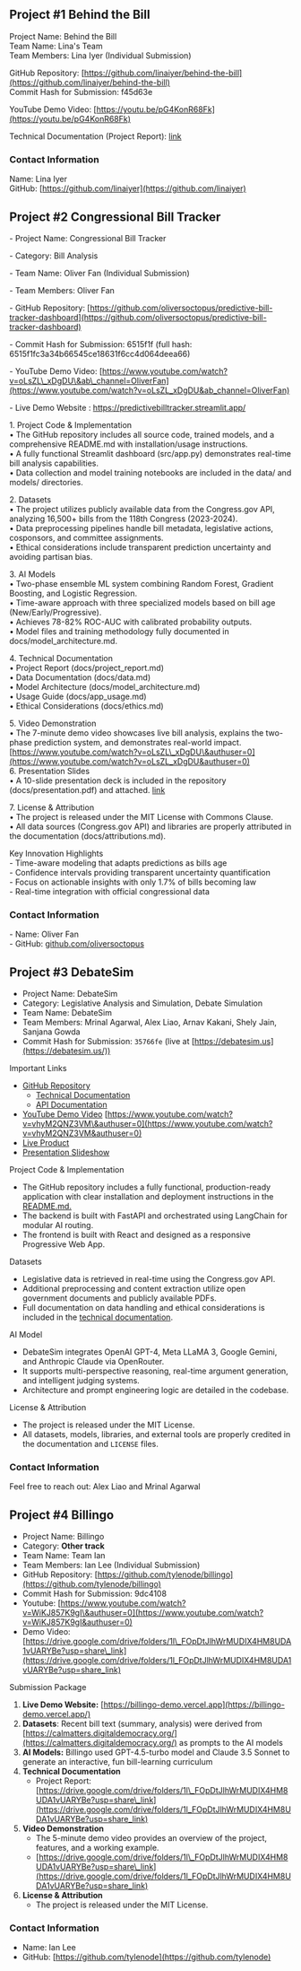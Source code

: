 ## Project \#1 Behind the Bill

Project Name: Behind the Bill  
Team Name: Lina's Team  
Team Members: Lina Iyer (Individual Submission)

GitHub Repository: [https://github.com/linaiyer/behind-the-bill](https://github.com/linaiyer/behind-the-bill)  
Commit Hash for Submission: f45d63e

YouTube Demo Video: [https://youtu.be/pG4KonR68Fk](https://youtu.be/pG4KonR68Fk)

Technical Documentation (Project Report): [link](https://github.com/svcaf/2025-AI4Legislation-Public/blob/e0092ae8125581944cf4a8c429393bcc933534c2/submissions/Project%201%20Behind%20the%20Bill/Behind%20the%20Bill%20-%20Project%20Report.pdf) 

### Contact Information

Name: Lina Iyer  
GitHub: [https://github.com/linaiyer](https://github.com/linaiyer)

## Project \#2 Congressional Bill Tracker

\- Project Name: Congressional Bill Tracker

\- Category: Bill Analysis

\- Team Name: Oliver Fan (Individual Submission)

\- Team Members: Oliver Fan

\- GitHub Repository: [https://github.com/oliversoctopus/predictive-bill-tracker-dashboard](https://github.com/oliversoctopus/predictive-bill-tracker-dashboard)

\- Commit Hash for Submission: 6515f1f (full hash: 6515f1fc3a34b66545ce18631f6cc4d064deea66)

\- YouTube Demo Video: [https://www.youtube.com/watch?v=oLsZL\_xDgDU\&ab\_channel=OliverFan](https://www.youtube.com/watch?v=oLsZL_xDgDU&ab_channel=OliverFan)

\- Live Demo Website : https://predictivebilltracker.streamlit.app/

1\. Project Code & Implementation  
   • The GitHub repository includes all source code, trained models, and a comprehensive README.md with installation/usage instructions.  
   • A fully functional Streamlit dashboard (src/app.py) demonstrates real-time bill analysis capabilities.  
   • Data collection and model training notebooks are included in the data/ and models/ directories.

2\. Datasets  
   • The project utilizes publicly available data from the Congress.gov API, analyzing 16,500+ bills from the 118th Congress (2023-2024).  
   • Data preprocessing pipelines handle bill metadata, legislative actions, cosponsors, and committee assignments.  
   • Ethical considerations include transparent prediction uncertainty and avoiding partisan bias.

3\. AI Models  
   • Two-phase ensemble ML system combining Random Forest, Gradient Boosting, and Logistic Regression.  
   • Time-aware approach with three specialized models based on bill age (New/Early/Progressive).  
   • Achieves 78-82% ROC-AUC with calibrated probability outputs.  
   • Model files and training methodology fully documented in docs/model\_architecture.md.

4\. Technical Documentation  
   • Project Report (docs/project\_report.md)  
   • Data Documentation (docs/data.md)  
   • Model Architecture (docs/model\_architecture.md)  
   • Usage Guide (docs/app\_usage.md)  
   • Ethical Considerations (docs/ethics.md)

5\. Video Demonstration  
   • The 7-minute demo video showcases live bill analysis, explains the two-phase prediction system, and demonstrates real-world impact.  
[https://www.youtube.com/watch?v=oLsZL\_xDgDU\&authuser=0](https://www.youtube.com/watch?v=oLsZL_xDgDU&authuser=0)   
6\. Presentation Slides  
   • A 10-slide presentation deck is included in the repository (docs/presentation.pdf) and attached. [link](https://github.com/svcaf/2025-AI4Legislation-Public/blob/abeee911afc86826623f108f1ce2dd9b1332a846/submissions/Project%202%20Congressional%20Bill%20Tracker/Presentation%20-%20AI-Powered%20Bill%20Tracker%20Predicting%20Legislative%20Success.pdf)
    
    
7\. License & Attribution  
   • The project is released under the MIT License with Commons Clause.  
   • All data sources (Congress.gov API) and libraries are properly attributed in the documentation (docs/attributions.md).

Key Innovation Highlights  
\- Time-aware modeling that adapts predictions as bills age  
\- Confidence intervals providing transparent uncertainty quantification  
\- Focus on actionable insights with only 1.7% of bills becoming law  
\- Real-time integration with official congressional data

### Contact Information

\- Name: Oliver Fan  
\- GitHub: [github.com/oliversoctopus](http://github.com/oliversoctopus)

## Project \#3 DebateSim

* Project Name: DebateSim  
* Category: Legislative Analysis and Simulation, Debate Simulation  
* Team Name: DebateSim  
* Team Members: Mrinal Agarwal, Alex Liao, Arnav Kakani, Shely Jain, Sanjana Gowda  
* Commit Hash for Submission: `35766fe` (live at [https://debatesim.us](https://debatesim.us/))

Important Links

* [GitHub Repository](https://github.com/alexliao95311/DebateSim)  
  * [Technical Documentation](https://github.com/alexliao95311/DebateSim/blob/main/docs/PROJECT_REPORT.md)  
  * [API Documentation](https://github.com/alexliao95311/DebateSim/blob/main/docs/API_REFERENCE.md)  
* [YouTube Demo Video](https://www.youtube.com/watch?v=vhyM2QNZ3VM)  [https://www.youtube.com/watch?v=vhyM2QNZ3VM\&authuser=0](https://www.youtube.com/watch?v=vhyM2QNZ3VM&authuser=0)   
* [Live Product](https://debatesim.us/)  
* [Presentation Slideshow](https://docs.google.com/presentation/d/1PX7PzdyxYKlxaXpjZY7a5Bq-TLe-cN4DXaJ78WPWjyw/edit?usp=sharing)

 Project Code & Implementation

* The GitHub repository includes a fully functional, production-ready application with clear installation and deployment instructions in the [README.md.](https://github.com/alexliao95311/DebateSim/blob/main/README.md)  
* The backend is built with FastAPI and orchestrated using LangChain for modular AI routing.  
* The frontend is built with React and designed as a responsive Progressive Web App.

Datasets

* Legislative data is retrieved in real-time using the Congress.gov API.  
* Additional preprocessing and content extraction utilize open government documents and publicly available PDFs.  
* Full documentation on data handling and ethical considerations is included in the [technical documentation](https://github.com/alexliao95311/DebateSim/blob/main/docs/PROJECT_REPORT.md).

AI Model

* DebateSim integrates OpenAI GPT-4, Meta LLaMA 3, Google Gemini, and Anthropic Claude via OpenRouter.  
* It supports multi-perspective reasoning, real-time argument generation, and intelligent judging systems.  
* Architecture and prompt engineering logic are detailed in the codebase.

License & Attribution

* The project is released under the MIT License.  
* All datasets, models, libraries, and external tools are properly credited in the documentation and `LICENSE` files.

### **Contact Information**

Feel free to reach out: Alex Liao and Mrinal Agarwal

## Project \#4 Billingo

* Project Name: Billingo  
* Category: **Other track**  
* Team Name: Team Ian  
* Team Members: Ian Lee (Individual Submission)  
* GitHub Repository: [https://github.com/tylenode/billingo](https://github.com/tylenode/billingo)  
* Commit Hash for Submission: 9dc4108  
* Youtube: [https://www.youtube.com/watch?v=WiKJ857K9gI\&authuser=0](https://www.youtube.com/watch?v=WiKJ857K9gI&authuser=0)   
* Demo Video: [https://drive.google.com/drive/folders/1l\_FOpDtJlhWrMUDIX4HM8UDA1vUARYBe?usp=share\_link](https://drive.google.com/drive/folders/1l_FOpDtJlhWrMUDIX4HM8UDA1vUARYBe?usp=share_link)

Submission Package

1. **Live Demo Website:** [https://billingo-demo.vercel.app](https://billingo-demo.vercel.app/)  
2. **Datasets**: Recent bill text (summary, analysis) were derived from [https://calmatters.digitaldemocracy.org/](https://calmatters.digitaldemocracy.org/) as prompts to the AI models  
3. **AI Models:** Billingo used GPT-4.5-turbo model and Claude 3.5 Sonnet to generate an interactive, fun bill-learning curriculum   
4. **Technical Documentation**  
   * Project Report: [https://drive.google.com/drive/folders/1l\_FOpDtJlhWrMUDIX4HM8UDA1vUARYBe?usp=share\_link](https://drive.google.com/drive/folders/1l_FOpDtJlhWrMUDIX4HM8UDA1vUARYBe?usp=share_link)  
5. **Video Demonstration**  
   * The 5-minute demo video provides an overview of the project, features, and a working example.  
   * [https://drive.google.com/drive/folders/1l\_FOpDtJlhWrMUDIX4HM8UDA1vUARYBe?usp=share\_link](https://drive.google.com/drive/folders/1l_FOpDtJlhWrMUDIX4HM8UDA1vUARYBe?usp=share_link)  
6. **License & Attribution**  
   * The project is released under the MIT License.

### **Contact Information**

* Name: Ian Lee  
* GitHub: [https://github.com/tylenode](https://github.com/tylenode)
